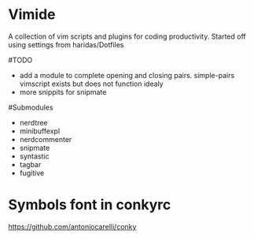 Vimide
======

A collection of vim scripts and plugins for coding productivity.
Started off using settings from haridas/Dotfiles 

#TODO
- add a module to complete opening and closing pairs.
  simple-pairs vimscript exists but does not function idealy
- more snippits for snipmate

#Submodules
- nerdtree
- minibuffexpl
- nerdcommenter
- snipmate
- syntastic
- tagbar
- fugitive

# Symbols font in conkyrc
https://github.com/antoniocarelli/conky 
